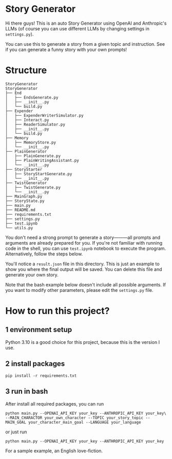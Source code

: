# Story Generator

Hi there guys! This is an auto Story Generator using OpenAI and Anthropic's LLMs (of course you can use different LLMs by changing settings in  `settings.py`).

You can use this to generate a story from a given topic and instruction. See if you can generate a funny story with your own prompts!

# Structure
```
StoryGenerator
StoryGenerator
├── End
│   ├── EndsGenerate.py
│   ├── __init__.py
│   └── build.py
├── Expender
│   ├── ExpenderWriterSimulator.py
│   ├── Interact.py
│   ├── ReaderSimulator.py
│   ├── __init__.py
│   └── build.py
├── Memory
│   ├── MemoryStore.py
│   └── __init__.py
├── PlainGenerator
│   ├── PlainGenerate.py
│   ├── PlainWritingAssistant.py
│   └── __init__.py
├── StoryStarter
│   ├── StoryStartGenerate.py
│   └── __init__.py
├── TwistGenerator
│   ├── TwistGenerate.py
│   └── __init__.py
├── MainGraph.py
├── StoryState.py
├── main.py
├── README.md
├── requirements.txt
├── settings.py
├── test.ipynb
└── utils.py
```
You don't need a strong prompt to generate a story———all prompts and arguments are already prepared for you. If you're not familiar with running code in the shell, you can use  `test.ipynb` notebook to execute the program. Alternatively, follow the steps below.


You'll notice a `result.json` file in this directory. This is just an example to show you where the final output will be saved. You can delete this file and generate your own story.

Note that the bash example below doesn't include all possible arguments. If you want to modify other parameters, please edit the `settings.py` file.
# How to run this project?
## 1 environment setup
Python 3.10 is a good choice for this project, because this is the version I use.

## 2 install packages
```
pip install -r requirements.txt
```
## 3 run in bash
After install all required packages, you can run 
```
python main.py --OPENAI_API_KEY your_key --ANTHROPIC_API_KEY your_key\
--MAIN_CHARACTOR your_own_character --TOPIC your_story_topic --MAIN_GOAL your_character_main_goal --LANGUAGE your_language
```
or just run
```
python main.py --OPENAI_API_KEY your_key --ANTHROPIC_API_KEY your_key
```
For a sample example, an English love-fiction.
